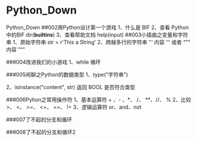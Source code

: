 # Python_Down
Python_Down
##002用Python设计第一个游戏
1、什么是 BIF
2、查看 Python中的BIF
    dir(__builtins__)
3、查看帮助文档
    help(input)
##003小插曲之变量和字符串
1、原始字符串
    str = r'This a String'
2、跨越多行的字符串
    ‘’‘ 内容 ’‘’ 或者 “”“ 内容 ”“”
    
    
###004改进我们的小游戏
1、while 循环
    
###005闲聊之Python的数据类型
1、type("字符串")
    
2、isinstance("content", str)
    返回 BOOL 是否符合类型

###006Pyhon之常用操作符
1、基本运算符
    + 、- 、*、 /、 **、//、 %
2、比较
    >、 <、 >=、 <=、 ==、 !=
3、逻辑运算符
    or、and、not

###007了不起的分支和循环

###008了不起的分支和循环2


